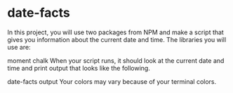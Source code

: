 # date-facts

In this project, you will use two packages from NPM and make a script that gives you information about the current date and time. The libraries you will use are:

moment
chalk
When your script runs, it should look at the current date and time and print output that looks like the following.

date-facts output
Your colors may vary because of your terminal colors.
